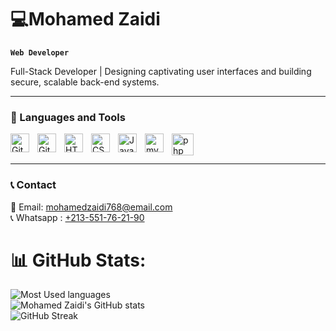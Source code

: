 # 💻Mohamed Zaidi

**`Web Developer`**

Full-Stack Developer | Designing captivating user interfaces and building secure, scalable back-end systems.

---

### 🧰 Languages and Tools

<img align="left" alt="Git" width="30px" style="padding-right:10px;" src="https://cdn.jsdelivr.net/gh/devicons/devicon/icons/git/git-original.svg" />
<img align="left" alt="GitHub" width="30px" style="padding-right:10px;" src="https://cdn.jsdelivr.net/gh/devicons/devicon/icons/github/github-original.svg" />
<img align="left" alt="HTML" width="30px" style="padding-right:10px;" src="https://cdn.jsdelivr.net/gh/devicons/devicon/icons/html5/html5-plain.svg" />
<img align="left" alt="CSS" width="30px" style="padding-right:10px;" src="https://cdn.jsdelivr.net/gh/devicons/devicon/icons/css3/css3-plain.svg" />
<img align="left" alt="JavaScript" width="30px" style="padding-right:10px;" src="https://cdn.jsdelivr.net/gh/devicons/devicon/icons/javascript/javascript-plain.svg" />
<img align="left" alt="mysql" width="30px" style="padding-right:10px;" src="https://cdn.jsdelivr.net/gh/devicons/devicon@latest/icons/mysql/mysql-original-wordmark.svg" />
<img align="left" alt="php" width="35px" style="padding-right:10px; " src="https://cdn.jsdelivr.net/gh/devicons/devicon@latest/icons/php/php-original.svg" />

<br>
<br>

---

### 📞 Contact

📧 Email: [mohamedzaidi768@email.com](mailto:mohamedzaidi768@email.com) <br>
📞 Whatsapp : [+213-551-76-21-90](https://wa.me/qr/CLJWMRP2Y2A5B1)

# 📊 GitHub Stats:
![Most Used languages](https://github-readme-stats.vercel.app/api/top-langs/?username=friizor&theme=highcontrast&hide_border=false&include_all_commits=true&count_private=true&layout=compact&title_color=ffffff)<br>
![Mohamed Zaidi's GitHub stats](https://github-readme-stats.vercel.app/api?username=friizor&show_icons=true&theme=highcontrast&title_color=ffffff&text_color=bcbcbc)<br>
![GitHub Streak](https://github-readme-streak-stats.herokuapp.com?user=friizor&theme=highcontrast&card_width=500)
<br>


